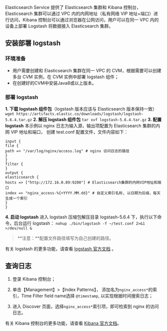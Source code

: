 Elasticsearch Service 提供了 Elasticsearch 集群和 Kibana 控制台，Elasticsearch 集群可以通过 VPC 内的内网地址（私有网络 VIP 地址+端口）进行访问，Kibana 控制台可以通过浏览器在公网访问，用户可以在同一 VPC 内的设备上部署 Logstash 将数据接入 Elasticsearch 集群。

## 安装部署 logstash
### 环境准备
- 用户需要创建和 Elasticsearch 集群在同一 VPC 的 CVM，根据需要可以创建多台 CVM 实例，在 CVM 实例中部署 logstash 组件；
- 在创建好的CVM中安装Java8或以上版本。

### 部署 logstash
**1. 下载 logstash 组件包**（logstash 版本应该与 Elasticsearch 版本保持一致）
`wget https://artifacts.elastic.co/downloads/logstash/logstash-5.6.4.tar.gz`
**2. 解压 logstash 组件包**
`tar xvf logstash-5.6.4.tar.gz`
**3. 配置 logstash**
本示例以 nginx 日志为输入源，输出项配置为 Elasticsearch 集群的内网 VIP 地址和端口，
创建 test.conf 配置文件，文件内容如下：
```
input {
file {
path => "/var/log/nginx/access.log" # nginx 访问日志的路径
}
}
filter {
}
output {
elasticsearch {
hosts => ["http://172.16.0.89:9200"] # Elasticsearch集群的内网VIP地址和端口
index => "nginx_access-%{+YYYY.MM.dd}" # 自定义索引名称, 以日期为后缀，每天生成一个索引
}
}
```
**4. 启动 logstash**
进入 logstash 压缩包解压目录 logstash-5.6.4 下，执行以下命令，后台运行 logstash：
`nohup ./bin/logstash -f ~/test.conf 2>&1 >/dev/null &`

>**注意：**配置文件路径填写为自己创建的路径。

有关 logstash 的更多功能，请查看 [logstash 官方文档](https://www.elastic.co/products/logstash) 。
## 查询日志
1. 登录 Kibana 控制台；
2. 单击【Management】>【Index Patterns】， 添加名为`nginx_access*`的索引，Time Filter field name选择 `@timestamp`, 以实现根据时间搜索日志；

3. 进入 Discover 页面，选择`nginx_access*`索引项，即可检索到 nginx 的访问日志。

有关 Kibana 控制台的更多功能，请查看 [Kibana 官方文档](https://www.elastic.co/cn/products/kibana)。
